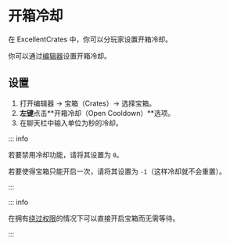 # 开箱冷却

在 ExcellentCrates 中，你可以分玩家设置开箱冷却。

你可以通过[编辑器](editor-gui.md)设置开箱冷却。

## 设置

1. 打开编辑器 -> 宝箱（Crates）-> 选择宝箱。
2. **左键**点击**开箱冷却（Open Cooldown）**选项。
3. 在聊天栏中输入单位为秒的冷却。

::: info

若要禁用冷却功能，请将其设置为 `0`。

若要使得宝箱只能开启一次，请将其设置为 `-1`（这样冷却就不会重置）。

:::

::: info

在拥有[绕过权限](permissions.md)的情况下可以直接开启宝箱而无需等待。

:::